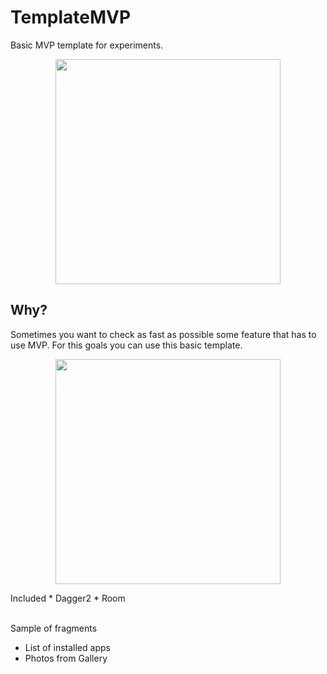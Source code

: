# TemplateMVP
Basic MVP template for experiments.

<p align="center"><img src="https://github.com/dns21395/TemplateMVP/tree/master/ReadmeFiles/1.png" width="360" /></p>

Why?
-----
Sometimes you want to check as fast as possible some feature that has to use MVP. For this goals you can use this basic template.

<p align="center"><img src="https://github.com/dns21395/TemplateMVP/tree/master/ReadmeFiles/2.png" width="360" /></p>
Included
* Dagger2
* Room <br /><br />

Sample of fragments
* List of installed apps
* Photos from Gallery


